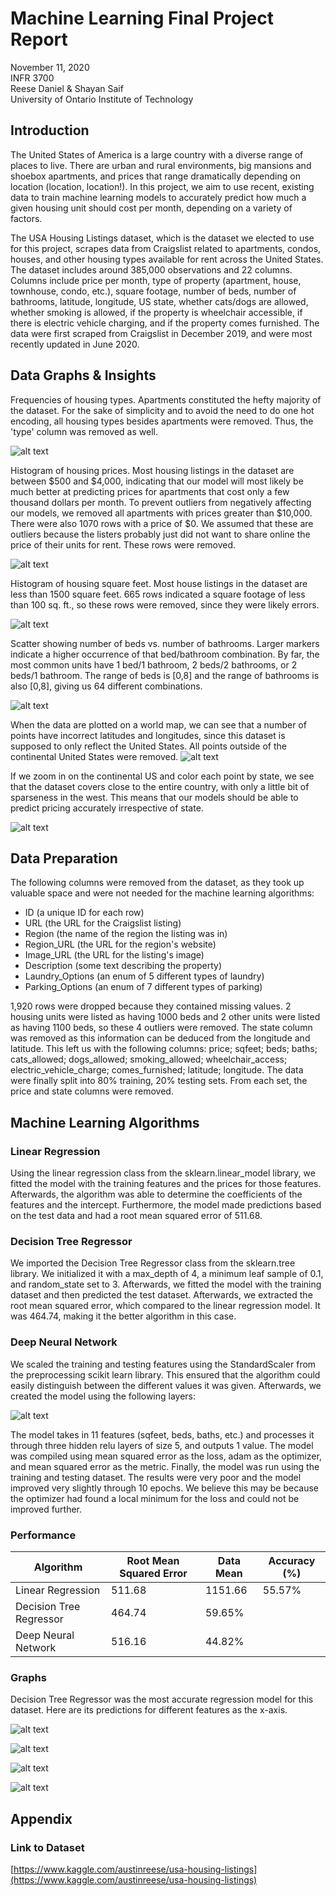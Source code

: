 # Machine Learning Final Project Report

November 11, 2020  
INFR 3700  
Reese Daniel &amp; Shayan Saif  
University of Ontario Institute of Technology  

## Introduction

The United States of America is a large country with a diverse range of places to live. There are urban and rural environments, big mansions and shoebox apartments, and prices that range dramatically depending on location (location, location!). In this project, we aim to use recent, existing data to train machine learning models to accurately predict how much a given housing unit should cost per month, depending on a variety of factors.

The USA Housing Listings dataset, which is the dataset we elected to use for this project, scrapes data from Craigslist related to apartments, condos, houses, and other housing types available for rent across the United States. The dataset includes around 385,000 observations and 22 columns. Columns include price per month, type of property (apartment, house, townhouse, condo, etc.), square footage, number of beds, number of bathrooms, latitude, longitude, US state, whether cats/dogs are allowed, whether smoking is allowed, if the property is wheelchair accessible, if there is electric vehicle charging, and if the property comes furnished. The data were first scraped from Craigslist in December 2019, and were most recently updated in June 2020.

## Data Graphs &amp; Insights

Frequencies of housing types. Apartments constituted the hefty majority of the dataset. For the sake of simplicity and to avoid the need to do one hot encoding, all housing types besides apartments were removed. Thus, the &#39;type&#39; column was removed as well.

![alt text](https://raw.githubusercontent.com/shayan-saif/housing-prediction/main/graphs/frequencytypes.png "Frequency of different types of properties")

Histogram of housing prices. Most housing listings in the dataset are between $500 and $4,000, indicating that our model will most likely be much better at predicting prices for apartments that cost only a few thousand dollars per month. To prevent outliers from negatively affecting our models, we removed all apartments with prices greater than $10,000. There were also 1070 rows with a price of $0. We assumed that these are outliers because the listers probably just did not want to share online the price of their units for rent. These rows were removed.

![alt text](https://raw.githubusercontent.com/shayan-saif/housing-prediction/main/graphs/histogramprices.png "Histogram of house prices")

Histogram of housing square feet. Most house listings in the dataset are less than 1500 square feet. 665 rows indicated a square footage of less than 100 sq. ft., so these rows were removed, since they were likely errors.

![alt text](https://raw.githubusercontent.com/shayan-saif/housing-prediction/main/graphs/histogramarea.png "Histogram of square footage")

Scatter showing number of beds vs. number of bathrooms. Larger markers indicate a higher occurrence of that bed/bathroom combination. By far, the most common units have 1 bed/1 bathroom, 2 beds/2 bathrooms, or 2 beds/1 bathroom. The range of beds is [0,8] and the range of bathrooms is also [0,8], giving us 64 different combinations.

![alt text](https://raw.githubusercontent.com/shayan-saif/housing-prediction/main/graphs/scatterbedbath.png "Scatter plot showing the frequency of beds and baths")

When the data are plotted on a world map, we can see that a number of points have incorrect latitudes and longitudes, since this dataset is supposed to only reflect the United States. All points outside of the continental United States were removed.
![alt text](https://raw.githubusercontent.com/shayan-saif/housing-prediction/main/graphs/maptotal.png "All listings as seen on a world map")

If we zoom in on the continental US and color each point by state, we see that the dataset covers close to the entire country, with only a little bit of sparseness in the west. This means that our models should be able to predict pricing accurately irrespective of state.

![alt text](https://raw.githubusercontent.com/shayan-saif/housing-prediction/main/graphs/mapus.png "Listings filtered to the United States")


## Data Preparation

The following columns were removed from the dataset, as they took up valuable space and were not needed for the machine learning algorithms:

- ID (a unique ID for each row)
- URL (the URL for the Craigslist listing)
- Region (the name of the region the listing was in)
- Region\_URL (the URL for the region&#39;s website)
- Image\_URL (the URL for the listing&#39;s image)
- Description (some text describing the property)
- Laundry\_Options (an enum of 5 different types of laundry)
- Parking\_Options (an enum of 7 different types of parking)

1,920 rows were dropped because they contained missing values. 2 housing units were listed as having 1000 beds and 2 other units were listed as having 1100 beds, so these 4 outliers were removed. The state column was removed as this information can be deduced from the longitude and latitude. This left us with the following columns: price; sqfeet; beds; baths; cats\_allowed; dogs\_allowed; smoking\_allowed; wheelchair\_access; electric\_vehicle\_charge; comes\_furnished; latitude; longitude. The data were finally split into 80% training, 20% testing sets. From each set, the price and state columns were removed.

## Machine Learning Algorithms

### Linear Regression

Using the linear regression class from the sklearn.linear\_model library, we fitted the model with the training features and the prices for those features. Afterwards, the algorithm was able to determine the coefficients of the features and the intercept. Furthermore, the model made predictions based on the test data and had a root mean squared error of 511.68.

### Decision Tree Regressor

We imported the Decision Tree Regressor class from the sklearn.tree library. We initialized it with a max\_depth of 4, a minimum leaf sample of 0.1, and random\_state set to 3. Afterwards, we fitted the model with the training dataset and then predicted the test dataset. Afterwards, we extracted the root mean squared error, which compared to the linear regression model. It was 464.74, making it the better algorithm in this case.

### Deep Neural Network

We scaled the training and testing features using the StandardScaler from the preprocessing scikit learn library. This ensured that the algorithm could easily distinguish between the different values it was given. Afterwards, we created the model using the following layers:

![alt text](https://raw.githubusercontent.com/shayan-saif/housing-prediction/main/graphs/deepneuralnet.png "Our deep neural network configuration")

The model takes in 11 features (sqfeet, beds, baths, etc.) and processes it through three hidden relu layers of size 5, and outputs 1 value. The model was compiled using mean squared error as the loss, adam as the optimizer, and mean squared error as the metric. Finally, the model was run using the training and testing dataset. The results were very poor and the model improved very slightly through 10 epochs. We believe this may be because the optimizer had found a local minimum for the loss and could not be improved further.

### Performance

| Algorithm | Root Mean Squared Error | Data Mean | Accuracy (%) |
| --- | --- | --- | --- |
| Linear Regression | 511.68 | 1151.66 | 55.57% |
| Decision Tree Regressor | 464.74 | 59.65% |
| Deep Neural Network | 516.16 | 44.82% |

### Graphs

Decision Tree Regressor was the most accurate regression model for this dataset. Here are its predictions for different features as the x-axis.

![alt text](https://raw.githubusercontent.com/shayan-saif/housing-prediction/main/graphs/predarea.png "Our prediction of Square footage based on price")

![alt text](https://raw.githubusercontent.com/shayan-saif/housing-prediction/main/graphs/predlatitude.png "Our prediction of latitude based on price")

![alt text](https://raw.githubusercontent.com/shayan-saif/housing-prediction/main/graphs/predbed.png "Our prediction of the number of beds based on price")

![alt text](https://raw.githubusercontent.com/shayan-saif/housing-prediction/main/graphs/predbath.png "Our predction of the number of baths based on price")


## Appendix

### Link to Dataset

[https://www.kaggle.com/austinreese/usa-housing-listings](https://www.kaggle.com/austinreese/usa-housing-listings)
